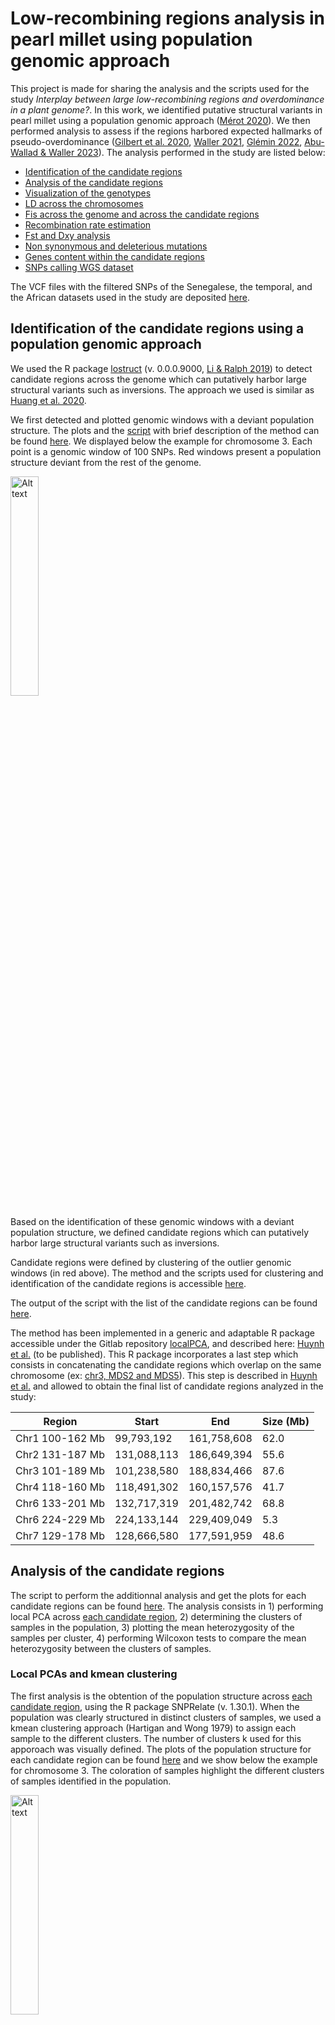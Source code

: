 # Low-recombining regions analysis in pearl millet using population genomic approach

This project is made for sharing the analysis and the scripts used for the study _Interplay between large low-recombining regions and overdominance in a plant genome?_. In this work, we identified putative structural variants in pearl millet using a population genomic approach ([Mérot 2020](https://doi.org/10.1111/mec.15500)). We then performed analysis to assess if the regions harbored expected hallmarks of pseudo-overdominance ([Gilbert et al. 2020](https://doi.org/10.1016/j.cub.2019.11.063 ), [Waller 2021](https://doi.org/10.1111/evo.14189), [Glémin 2022](https://doi.org/10.24072/pci.evolbiol.100531), [Abu-Wallad & Waller 2023](https://doi.org/10.24072/pcjournal.224)). The analysis performed in the study are listed below:

* [Identification of the candidate regions](#identification-of-the-candidate-regions-using-a-population-genomic-approach)
* [Analysis of the candidate regions](#analysis-of-the-candidate-regions)
* [Visualization of the genotypes](#visualization-of-the-genotypes)
* [LD across the chromosomes](#ld-across-the-chromosomes)
* [Fis across the genome and across the candidate regions](#fis-across-the-genome-and-across-the-candidate-regions)
* [Recombination rate estimation](#recombination-rate-estimation)
* [Fst and Dxy analysis](#fst-and-dxy-analysis)
* [Non synonymous and deleterious mutations](#non-synonymous-and-deleterious-mutations)
* [Genes content within the candidate regions](#genes-content-within-the-candidate-regions)
* [SNPs calling WGS dataset](#snps-calling-wgs-dataset)

The VCF files with the filtered SNPs of the Senegalese, the temporal, and the African datasets used in the study are deposited [here]([https://doi.org/10.23708/SN2T4A]).

## Identification of the candidate regions using a population genomic approach

We used the R package [lostruct](https://github.com/petrelharp/local_pca) (v. 0.0.0.9000, [Li & Ralph 2019](https://academic.oup.com/genetics/article/211/1/289/5931130?login=false)) to detect candidate regions across the genome which can putatively harbor large structural variants such as inversions. The approach we used is similar as [Huang et al. 2020](https://doi.org/10.1111/mec.15428).

We first detected and plotted genomic windows with a deviant population structure. The plots and the [script](https://forge.ird.fr/diade/dynadiv/structural_variants_analysis_pearl_millet/-/blob/main/Outlier_genomic_windows/Plot_outlier_genomic_windows.R?ref_type=heads) with brief description of the method can be found [here](https://forge.ird.fr/diade/dynadiv/structural_variants_analysis_pearl_millet/-/tree/main/Outlier_genomic_windows?ref_type=heads). We displayed below the example for chromosome 3. Each point is a genomic window of 100 SNPs. Red windows present a population structure deviant from the rest of the genome.

<img src="./Outlier_genomic_windows/img_outliers_genomic_windows/chr3_MDS2_figS2.png" alt="Alt text" title="MDS2 chr3" width=30% height=30% >

Based on the identification of these genomic windows with a deviant population structure, we defined candidate regions which can putatively harbor large structural variants such as inversions. 

Candidate regions were defined by clustering of the outlier genomic windows (in red above). The method and the scripts used for clustering and identification of the candidate regions is accessible [here](https://forge.ird.fr/diade/dynadiv/structural_variants_analysis_pearl_millet/-/blob/main/Outlier_genomic_windows/Define_candidate_regions.R). 

The output of the script with the list of the candidate regions can be found [here](https://forge.ird.fr/diade/dynadiv/structural_variants_analysis_pearl_millet/-/blob/main/Outlier_genomic_windows/candidate_regions_spatial_dataset.csv). 

The method has been implemented in a generic and adaptable R package accessible under the Gitlab repository [localPCA](https://forge.ird.fr/diade/dynadiv/inversions_detection_code/-/tree/main/localPCA), and described here: [Huynh et al.]() (to be published). This R package incorporates a last step which consists in concatenating the candidate regions which overlap on the same chromosome (ex: [chr3, MDS2 and MDS5](https://forge.ird.fr/diade/dynadiv/structural_variants_analysis_pearl_millet/-/blob/main/Outlier_genomic_windows/candidate_regions_spatial_dataset.csv)). This step is described in [Huynh et al.]() and allowed to obtain the final list of candidate regions analyzed in the study: 


| Region    | Start |   End   | Size (Mb) | 
| -------- | ------- |  ------- |   ------- |
| Chr1 100-162 Mb  | 99,793,192  |  161,758,608   |   62.0   |
| Chr2 131-187 Mb | 131,088,113   |    186,649,394   |   55.6    |
| Chr3 101-189 Mb | 101,238,580   |    188,834,466   |   87.6    |
| Chr4 118-160 Mb | 118,491,302 |    160,157,576   |   41.7     |
| Chr6 133-201 Mb | 132,717,319   |    201,482,742   |   68.8    |
| Chr6 224-229 Mb | 224,133,144   |    229,409,049   |   5.3    |
| Chr7 129-178 Mb | 128,666,580  |  177,591,959 |   48.6    |

## Analysis of the candidate regions 

The script to perform the additionnal analysis and get the plots for each candidate regions can be found [here](https://forge.ird.fr/diade/dynadiv/structural_variants_analysis_pearl_millet/-/blob/main/analysis_regions/candidate_regions_plots.R). The analysis consists in 1) performing local PCA across [each candidate region](https://forge.ird.fr/diade/dynadiv/structural_variants_analysis_pearl_millet/-/tree/main/analysis_regions/regions), 2) determining the clusters of samples in the population, 3) plotting the mean heterozygosity of the samples per cluster, 4) performing Wilcoxon tests to compare the mean heterozygosity between the clusters of samples.

### Local PCAs and kmean clustering 

The first analysis is the obtention of the population structure across [each candidate region](https://forge.ird.fr/diade/dynadiv/structural_variants_analysis_pearl_millet/-/tree/main/analysis_regions/regions), using the R package SNPRelate (v. 1.30.1). When the population was clearly structured in distinct clusters of samples, we used a kmean clustering approach (Hartigan and Wong 1979) to assign each sample to the different clusters. The number of clusters k used for this apporoach was visually defined. The plots of the population structure for each candidate region can be found [here](https://forge.ird.fr/diade/dynadiv/structural_variants_analysis_pearl_millet/-/tree/main/analysis_regions/img) and we show below the example for chromosome 3. The coloration of samples highlight the different clusters of samples identified in the population. 

<img src="./analysis_regions/img/Local_PCA_chr3.png" alt="Alt text" title="Local PCA chr3" width=30% height=30% >

### Heterozygosity per cluster

The mean heterozygosity per sample across each candidate region was obtained with VCFtools (v. 0.1.17):

```
vcftools --vcf chrX_XXX_XXXMb.vcf --het --out chrx_XXX_XXMb
```

The output files with the mean heterozygosity per sample across each candidate region are accessible [here](https://forge.ird.fr/diade/dynadiv/structural_variants_analysis_pearl_millet/-/tree/main/analysis_regions/heterozygosity).

The plots with the mean heterozygosity per cluster can be found [here](https://forge.ird.fr/diade/dynadiv/structural_variants_analysis_pearl_millet/-/tree/main/analysis_regions/img) and we show the chromosome 3 as an example:

<img src="./analysis_regions/img/Heterozygosity_chr3.png" alt="Alt text" title="Heterozygosity chr3" width=30% height=30% >

For each candidate region, we compare the mean heterozygosity between each pair of clusters with Wilcoxon tests (see the script [candidate_regions_plots.R](https://forge.ird.fr/diade/dynadiv/structural_variants_analysis_pearl_millet/-/blob/main/analysis_regions/candidate_regions_plots.R)).


## Visualization of the genotypes

In the study, we visualized the genotypes of the SNPs contributing the most to the local population structure of the candidate region on chromosome 3. The aim was to better identify the haplotypes shaping the population in different clusters of samples.

To do so, we used the script [tables_genotypes.R](https://forge.ird.fr/diade/dynadiv/structural_variants_analysis_pearl_millet/-/blob/main/matrix_of_genotypes/tables_genotypes.R).

The analysis consists first in using the R package [PCAdapt](https://github.com/bcm-uga/pcadapt) (v. 4.3.3), to obtain the list of the SNPs which contribute the most to the local population structure. For this PCAdapt analysis, the VCF file has to be converted in a bed format with plink (v. 1.9) and the following command line:

```
plink --vcf spatial_dataset_chr3_101-189Mb.vcf --make-bed --out spatial_dataset_chr3_101-189Mb_BED
```

We provide [here](https://forge.ird.fr/diade/dynadiv/structural_variants_analysis_pearl_millet/-/tree/main/matrix_of_genotypes/data) the different files generated with plink and required for the PCAdapt analysis. 

We then used the script [generate_tables_of_genotypes.py](https://forge.ird.fr/diade/dynadiv/structural_variants_analysis_pearl_millet/-/blob/main/matrix_of_genotypes/generate_tables_of_genotypes.py) to compute a matrix of the genotypes, with the positions of the SNPs on the x axis, and the samples of the population in the y axis. A VCF file with the samples ordered following the clusters identified in the population (see the section Analysis of the candidate regions: **kmean clustering**) has to be used, and can be found [here](https://forge.ird.fr/diade/dynadiv/structural_variants_analysis_pearl_millet/-/tree/main/matrix_of_genotypes/data).

This allows to obtain the following table of genotypes and to better vizualise the haplotypes shaping the population in distinct clusters of samples:

<img src="./matrix_of_genotypes/matrix.png" alt="Alt text" title="Table of genotypes" width=40% height=40% >

We perfomed an additionnal analysis which consists in combining the dataset of cultivated Senegalese samples with wild samples from Senegal, Mauritania (Western Africa) and Mali, Niger (Central Africa). The analysis and the scripts used are shared in the Jupyter Notebook [combine_vcf.ipynb](https://forge.ird.fr/diade/dynadiv/structural_variants_analysis_pearl_millet/-/blob/main/combine_datasets/combine_vcf.ipynb?ref_type=heads). 

The aim was to test the hypothesis that the variant region on chr3 found in the cultivated population of Senegal might have been introgressed from wild relatives. The resulting matrix of genotypes is shown below, with first on the y axis the cultivated Senegalese samples and then the wild samples with Western African samples firstly and Central African secondly.  

<img src="./combine_datasets/img/matrix_genotypes_spatial_wild_datasets.png " alt="Alt text" title="Table of genotypes" width=40% height=40% >

The hypothesis was statistically further supported by ABBA BABA tests.

## LD across the chromosomes

We calculated the r² between each pair of SNPs across each chromosome. 

To do so, we first reduced the total number of SNPs using VCFtools (v. 0.1.16): 

```
vcftools --vcf spatial_dataset_chrX.vcf --thin 1000 --recode --recode-INFO-all --out spatial_dataset_chrX_thin1000.vcf
```

We then used plink (v. 1.9) with the following command line for each chromosome separately:

```
plink --vcf spatial_dataset_chrX_thin1000.vcf --r2 –ld-window-r2 0.0 --ld-window-kb 310000000 --ld-window 1000000 --out spatial_dataset_chrX_thin1000_plink.ld
```

The corresponding result files are all accessible [here](https://forge.ird.fr/diade/dynadiv/structural_variants_analysis_pearl_millet/-/tree/main/LD/r2_chr?ref_type=heads). We then plotted the r² values of the pair of SNPs for each chromosome with the script which can be found [here](https://forge.ird.fr/diade/dynadiv/structural_variants_analysis_pearl_millet/-/blob/main/LD/LD_plots.R?ref_type=heads). The plots for all chromosomes are accessible [here](https://forge.ird.fr/diade/dynadiv/structural_variants_analysis_pearl_millet/-/tree/main/LD/img) and we presented the example of chromosome 6:

<img src="./LD/img/chr6_r2.png" alt="Alt text" title="LD plot chr6" width=40% height=40% >

## Fis across the genome and across the candidate regions

To obtain the Fis, we first computed for each locus the observed number of heterozygotes (_Ho_) and the corresponding expected number (_He_) under Hardy-Weinberg equilibrium, using VCFtools (v.0.1.17) with the following command line:

```
vcftools --vcf spatial_dataset_126_samples.vcf --hardy
```

The result output file is accessible [here](https://forge.ird.fr/diade/dynadiv/structural_variants_analysis_pearl_millet/-/blob/main/Fis/spatial_dataset_126_samples.vcf.hwe). We then used the python script [Fis.py](https://forge.ird.fr/diade/dynadiv/structural_variants_analysis_pearl_millet/-/blob/main/Fis/Fis.py?ref_type=heads) to parse the result file and calculate the inbreeding coefficient Fis for each SNP as follows: _(He-Ho)/He_. 

Then, we used the script accessible [here](https://forge.ird.fr/diade/dynadiv/structural_variants_analysis_pearl_millet/-/blob/main/Fis/Plot_Fis.R?ref_type=heads) to obtain the mean Fis across the candidate regions and across the genome excluding the candidate regions. We compared the mean Fis across the regions with the rest of the genome with Wilcoxon tests. 

We showed below the plot of the mean Fis across the genome and across each candidate region.

<img src="./Fis/img/Fig_Fis.png" alt="Alt text" title="Fis plot" width=40% height=40% >

## Recombination rate estimation 

We used [ReLERNN](https://github.com/kr-colab/ReLERNN) (v. 1.0.0, [Adrion et al. 2020](https://doi.org/10.1093/molbev/msaa038)) to obtain an estimation of the recombination rate across the genome. The command lines used can be found [here](https://forge.ird.fr/diade/dynadiv/structural_variants_analysis_pearl_millet/-/blob/main/recombination_rate_estimation/relernn.sh?ref_type=heads). The output file with the recombination rate estimated within non-overlapping windows is also accessible [here](https://forge.ird.fr/diade/dynadiv/structural_variants_analysis_pearl_millet/-/blob/main/recombination_rate_estimation/relernn_output/spatial_dataset_relernn.PREDICT.BSCORRECTED.txt?ref_type=heads). The script to obtain the plots of the estimated recombination rate across the chromosomes and compare the candidate regions with the rest of the genome using Wilcoxon tests is accessible [here](https://forge.ird.fr/diade/dynadiv/structural_variants_analysis_pearl_millet/-/blob/main/recombination_rate_estimation/recombination_rate_plots.R?ref_type=heads). 

We displayed below an example of the plot obtained for chromosome 1, and the plots of the other chromosomes are shared [here](https://forge.ird.fr/diade/dynadiv/structural_variants_analysis_pearl_millet/-/tree/main/recombination_rate_estimation/img). The candidate region is highlighted in orange.

<img src="./recombination_rate_estimation/img/chr1_estimation_recombination_rate.png" alt="Alt text" title="Recombination rate" width=50% height=50% >

## Fst and Dxy analysis 

We computed Fst and Dxy statistics using pixy (v. 1.2.10.beta2, [Korunes et al. 2021](https://doi.org/10.1111/1755-0998.13326)) for non-overlapping genomic windows of 100kb, between the pairs of clusters A (RR, see figure below), B (RH1), C (H1H1), D (RH2) and E (H1H2) found on the candidate region of chromosome 3. 

<img src="./Fst_Dxy_clusters_chr3/clusters_candidate_region_chr3.png" alt="Alt text" title="clusters chr3" width=30% height=30% >

## Non synonymous and deleterious mutations

The VCF file with the SNPs annotated with [SnpEff](http://pcingola.github.io/SnpEff/) (v. 5.1d, [Cingolani 2012](https://doi.org/10.4161/fly.19695)) can be found [here](https://dataverse.ird.fr/dataverse/dynadiv). We used this VCF file to obtain the ratio of non-synonymous to synonymous variants across the genome and across each candidate regions using the jupyter-book [SnpEff_ratio.ipynb](https://forge.ird.fr/diade/dynadiv/structural_variants_analysis_pearl_millet/-/blob/main/non_synonymous_synonymous_variants/SnpEff_ratio.ipynb?ref_type=heads).

We also used [SIFT](https://github.com/rvaser/sift4g) ([Vaser et al. 2016](https://doi.org/10.1038/nprot.2015.123)) to predict the effects of the mutations on protein functions. The SNPs are annotated as tolerated or deleterious. The file with the effects of the mutations can be found [here](https://forge.ird.fr/diade/dynadiv/structural_variants_analysis_pearl_millet/-/blob/main/deleterious_tolerated_variants/pearl_millet_SIFTannotations.csv?ref_type=heads). We used the script accessible [here](https://forge.ird.fr/diade/dynadiv/structural_variants_analysis_pearl_millet/-/blob/main/deleterious_tolerated_variants/SIFT_ratio.ipynb?ref_type=heads) to calclute the ratio of deleterious to tolerated mutations across the genome and the candidate regions.

## Genes content within the candidate regions

We extracted the [ID of the genes found within the candidate regions](https://forge.ird.fr/diade/dynadiv/structural_variants_analysis_pearl_millet/-/tree/main/genes_content) with the Jupyter Notebook [genes_content_analysis.ipynb](https://forge.ird.fr/diade/dynadiv/structural_variants_analysis_pearl_millet/-/blob/main/genes_content/genes_content_analysis.ipynb) and using the GFF file of the pearl millet genome deposited in ENA with the accession [ERZ15184682](https://www.ebi.ac.uk/ena/browser/view/ERZ15184682). The script also allows to extract the sequences of the genes.

In the study, we performed assembly using [optical maps](https://forge.ird.fr/diade/dynadiv/structural_variants_analysis_pearl_millet/-/blob/main/Optical_maps_stats/CMAP_stats.ipynb) and [ONT long reads](https://www.ebi.ac.uk/ena/browser/view/ERR12178246) for a sample, Autof-Pod103sr8, carrying two divergent haplotypes on the chromosome 3 candidate region. We identified the ID of the genes found within the scaffolds of Autof-Pod103sr8 and which covered the candidate region of chromosome 3 with the script [count_genes_on_scaffolds_Autof-Pod103sr8_candidate_regions.ipynb](https://forge.ird.fr/diade/dynadiv/structural_variants_analysis_pearl_millet/-/blob/main/genes_content/count_genes_on_scaffolds_Autof-Pod103sr8_candidate_regions.ipynb). To do so, we performed a transfer of annotation to the scaffolds of Autof-Pod103sr8 using Liftoff (v1.6.3, -copies -sc 0.5, [Shumate & Salzberg 2021](https://doi.org/10.1093/bioinformatics/btaa1016)) and 38,579 gene models from a previous annotation of the pearl millet reference genome available [here](http://gigadb.org/dataset/view/id/100192/File_page/2). The GFF file of the scaffolds of Autof-Pod103sr8 is accesible [here]() (waiting for ENA or datasud submission). Five scaffolds (Super-Scaffold_100015, Super-Scaffold_100020, Super-Scaffold_100024, Super-Scaffold_100003 and Super-Scaffold_100001) cover the candidate region of chromosome 3.

## SNPs calling WGS dataset

Home-made scripts were used for SNPs calling with the WGS dataset and for identifying genotypes of an outgroup of pearl millet. We shared the command lines and python scripts used to:

1. **Perform SNPs calling with the WGS dataset.** We mapped the Illumina short reads of the WGS dataset to the scaffolds of a [new pearl millet genome](https://doi.org/10.1093/g3journal/jkad051). The bash scripts can be found [here](https://forge.ird.fr/diade/dynadiv/structural_variants_analysis_pearl_millet/-/tree/main/SNP_calling_WGS/bash_scripts_snps_calling). A similar approach with the same tools and command lines was used for SNPs calling of both the spatial and the temporal datasets: for these two datasets, the reads were mapped directly to the chromosomes, as the assembly was peer-reviewed and validated at the time we performed the analysis.

2. **Transfer the positions of the SNPs from the scaffolds to the chromosomes.** The scripts are accessible in the [transfert_SNPs_to_chr](https://forge.ird.fr/diade/dynadiv/structural_variants_analysis_pearl_millet/-/tree/main/SNP_calling_WGS/transfert_SNPs_to_chr) directory.

We mapped the Illumina short reads of the WGS dataset to the scaffolds of a [new pearl millet genome](https://doi.org/10.1093/g3journal/jkad051). To obtain the positions of the SNPs to the chromosomes, we used the script [snps_from_scaffolds_to_chr.py](https://forge.ird.fr/diade/dynadiv/structural_variants_analysis_pearl_millet/-/blob/main/SNP_calling_WGS/transfert_SNPs_to_chr/snps_from_scaffolds_to_chr.py). The file with the position and orientation of the scaffolds within each chromosome is accesible [here](https://forge.ird.fr/diade/dynadiv/structural_variants_analysis_pearl_millet/-/blob/main/SNP_calling_WGS/transfert_SNPs_to_chr/scaffolds_within_chromosomes.csv) and further detail of the assembly can be found [here](https://doi.org/10.1093/g3journal/jkad051). 

For validation, we checked if the REF alleles of the SNPs were the same nucleotide as expected at the position of the sequences of the chromosomes. We also used the 76,018 SNPs of the VCF file of the spatial dataset for which the mapping of the reads was made directly to the chromosomes of the new pearl millet genome. For each of the SNPs found at the same position, we checked if the REF and ALT alleles were the same: it was 100% correct. 


3. **Identify the genotypes of the outgroup of pearl millet.** The different scripts are provided in the [SNPs_outgroup](https://forge.ird.fr/diade/dynadiv/structural_variants_analysis_pearl_millet/-/tree/main/SNP_calling_WGS/SNPs_outgroup) directory.

We used Illumina short reads of two _Cenchrus pedicellatus_ individuals (accessions: [srx4310736](https://www.ncbi.nlm.nih.gov/sra/?term=srx4310736) and [srx4310737](https://www.ncbi.nlm.nih.gov/sra/?term=srx4310737)), an outgroup in the same genus of pearl millet. Reads were cleaned using Cutadapt (v. 3.1, Marcel M. 2011, -m 35 -q 20 -b -B parameters) and mapped to a [new pearl millet genome](https://doi.org/10.1093/g3journal/jkad051) using bwa mem2 (v. 2.2.1, default parameters, Li and Durbin 2009, Vasimuddin et al. 2019). We used the HaplotypeCaller module of the Genome Analysis Toolkit (v. 4.2.3.0, --output-mode EMIT_ALL_ACTIVE_SITES -ERC BP_RESOLUTION parameters, McKenna et al 2010) to call variants and determine the genotypes of each individual. We only kept the genotypes which were similar for the two individuals and with a cumulative DP >=2 and GQ>0. 




